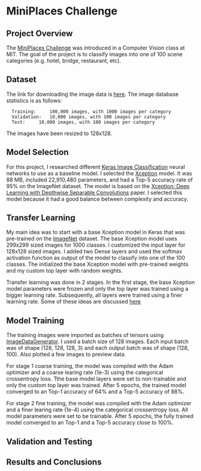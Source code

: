 # MiniPlaces Challenge 
## Project Overview
The [MiniPlaces Challenge](https://github.com/CSAILVision/miniplaces) was introduced in a Computer Vision class at MIT. The goal of the project is to classify images into one of 100 scene categories (e.g. hotel, bridge, restaurant, etc).
## Dataset
The link for downloading the image data is [here](http://miniplaces.csail.mit.edu/data/data.tar.gz). The image database statistics is as follows:
```
  Training: 	100,000 images, with 1000 images per category
  Validation:	10,000 images, with 100 images per category
  Test:		10,000 images, with 100 images per category
```
The images have been resized to 128x128.

## Model Selection
For this project, I researched different [Keras Image Classification](https://keras.io/api/applications/) neural networks to use as a baseline model. I selected the [Xception](https://keras.io/api/applications/xception/) model. It was 88 MB, included 22,910,480 parameters, and had a Top-5 accuracy rate of 95% on the ImageNet dataset. The model is based on the [Xception: Deep Learning with Depthwise Separable Convolutions](https://arxiv.org/abs/1610.02357) paper. I selected this model because it had a good balance between complexity and accuracy. 

## Transfer Learning
My main idea was to start with a base Xception model in Keras that was pre-trained on the [ImageNet](http://www.image-net.org/) dataset. The base Xception model uses 299x299 sized images for 1000 classes. I customized the input layer for 128x128 sized images. I added two Dense layers and used the softmax activation function as output of the model to classify into one of the 100 classes. The initialized the base Xception model with pre-trained weights and my custom top layer with random weights. 

Transfer learning was done in 2 stages. In the first stage, the base Xception model parameters were frozen and only the top layer was trained using a bigger learning rate. Subsequently, all layers were trained using a finer learning rate. Some of these ideas are discussed [here](https://keras.io/guides/transfer_learning/)

## Model Training 
The training images were imported as batches of tensors using [ImageDataGenerator](https://keras.io/api/preprocessing/image/). I used a batch size of 128 images. Each input batch was of shape (128, 128, 128, 3) and each output batch was of shape (128, 100). Also plotted a few images to preview data. 

For stage 1 coarse training, the model was compiled with the Adam optimizer and a coarse learing rate (1e-3) using the categorical crossentropy loss. Tthe base model layers were set to non-trainable and only the custom top layer was trained. After 5 epochs, the trained model converged to an Top-1 accuracy of 64% and a Top-5 accuracy of 88%.

For stage 2 fine training, the model was compiled with the Adam optimizer and a finer learing rate (1e-4) using the categorical crossentropy loss. All model parameters were set to be trainable. After 5 epochs, the fully trained model converged to an Top-1 and a Top-5 accuracy close to 100%.

## Validation and Testing

## Results and Conclusions
